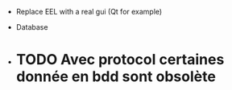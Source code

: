- Replace EEL with a real gui (Qt for example)

- Database

- # TODO Avec protocol certaines donnée en bdd sont obsolète
